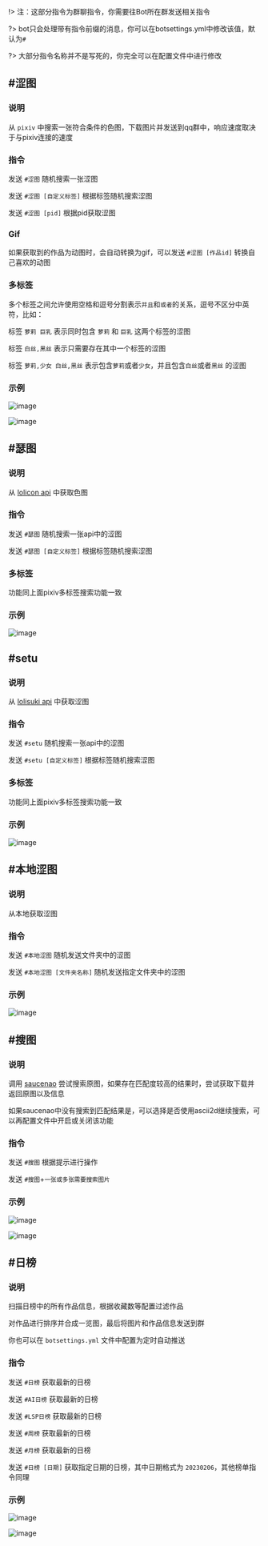 !> 注：这部分指令为群聊指令，你需要往Bot所在群发送相关指令

?> bot只会处理带有指令前缀的消息，你可以在botsettings.yml中修改该值，默认为`#`

?>  大部分指令名称并不是写死的，你完全可以在配置文件中进行修改

## #涩图
### 说明
从 `pixiv` 中搜索一张符合条件的色图，下载图片并发送到qq群中，响应速度取决于与pixiv连接的速度

### 指令
发送 `#涩图` 随机搜索一张涩图

发送 `#涩图 [自定义标签]` 根据标签随机搜索涩图

发送 `#涩图 [pid]` 根据pid获取涩图

### Gif

如果获取到的作品为动图时，会自动转换为gif，可以发送 `#涩图 [作品id]` 转换自己喜欢的动图

### 多标签
多个标签之间允许使用空格和逗号分割表示`并且`和`或者`的关系，逗号不区分中英符，比如：

标签 `萝莉 巨乳` 表示同时包含 `萝莉` 和 `巨乳` 这两个标签的涩图

标签 `白丝,黑丝` 表示只需要存在其中一个标签的涩图

标签 `萝莉,少女 白丝,黑丝` 表示包含`萝莉`或者`少女`，并且包含`白丝`或者`黑丝` 的涩图

### 示例
![image](/img/setu/2023-02-12-14-41-20-265.jpg)

![image](/img/setu/2023-02-12-15-25-02-149.jpg)


## #瑟图
### 说明
从 [lolicon api](https://api.lolicon.app) 中获取色图

### 指令
发送 `#瑟图` 随机搜索一张api中的涩图

发送 `#瑟图 [自定义标签]` 根据标签随机搜索涩图

### 多标签
功能同上面pixiv多标签搜索功能一致

### 示例
![image](/img/setu/2023-02-12-16-08-57-032.jpg)


## #setu
### 说明
从 [lolisuki api](https://lolisuki.cc) 中获取涩图

### 指令
发送 `#setu` 随机搜索一张api中的涩图

发送 `#setu [自定义标签]` 根据标签随机搜索涩图

### 多标签
功能同上面pixiv多标签搜索功能一致

### 示例
![image](/img/setu/2023-02-12-16-34-08-694.jpg)


## #本地涩图
### 说明
从本地获取涩图

### 指令
发送 `#本地涩图` 随机发送文件夹中的涩图

发送 `#本地涩图 [文件夹名称]` 随机发送指定文件夹中的涩图

### 示例
![image](/img/setu/2023-02-12-17-25-23-928.jpg)


## #搜图
### 说明
调用 [saucenao](https://saucenao.com) 尝试搜索原图，如果存在匹配度较高的结果时，尝试获取下载并返回原图以及信息

如果saucenao中没有搜索到匹配结果是，可以选择是否使用ascii2d继续搜索，可以再配置文件中开启或关闭该功能

### 指令
发送 `#搜图` 根据提示进行操作

发送 `#搜图`+`一张或多张需要搜索图片` 

### 示例
![image](/img/setu/2023-02-12-17-32-03-978.jpg)

![image](/img/setu/2023-02-12-17-42-11-770.jpg)


## #日榜
### 说明
扫描日榜中的所有作品信息，根据收藏数等配置过滤作品

对作品进行排序并合成一览图，最后将图片和作品信息发送到群

你也可以在 `botsettings.yml` 文件中配置为定时自动推送

### 指令
发送 `#日榜` 获取最新的日榜

发送 `#AI日榜` 获取最新的日榜

发送 `#LSP日榜` 获取最新的日榜

发送 `#周榜` 获取最新的日榜

发送 `#月榜` 获取最新的日榜

发送 `#日榜 [日期]` 获取指定日期的日榜，其中日期格式为 `20230206`，其他榜单指令同理

### 示例
![image](/img/setu/2023-02-13-22-17-36-794.jpg)

![image](/img/setu/2023-02-13-22-44-31-600.jpg)